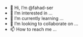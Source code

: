 - 👋 Hi, I’m @fahad-ser
- 👀 I’m interested in ...
- 🌱 I’m currently learning ...
- 💞️ I’m looking to collaborate on ...
- 📫 How to reach me ...

<!---
fahad-ser/fahad-ser is a ✨ special ✨ repository because its `README.md` (this file) appears on your GitHub profile.
You can click the Preview link to take a look at your changes.
--->

